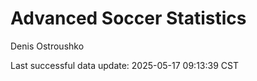 # Advanced Soccer Statistics
Denis Ostroushko

<!-- gfm -->

Last successful data update: 2025-05-17 09:13:39 CST
